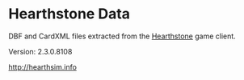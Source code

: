 Hearthstone Data
================

DBF and CardXML files extracted from the
[Hearthstone](http://playhearthstone.com) game client.

Version: 2.3.0.8108

http://hearthsim.info
